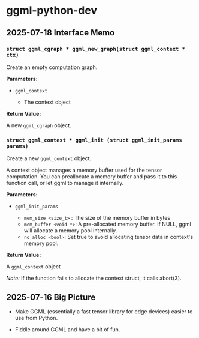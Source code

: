 # ggml-python-dev

## 2025-07-18 Interface Memo

### `struct ggml_cgraph * ggml_new_graph(struct ggml_context * ctx)`

Create an empty computation graph.

**Parameters:**

* `ggml_context`

  * The context object

**Return Value:**

A new `ggml_cgraph` object.

### `struct ggml_context * ggml_init (struct ggml_init_params params)`

Create a new `ggml_context` object.

A context object manages a memory buffer used for the tensor computation.
You can preallocate a memory buffer and pass it to this function call, or
let ggml to manage it internally.

**Parameters:**

* `ggml_init_params`

  * `mem_size <size_t>` : The size of the memory buffer in bytes
  * `mem_buffer <void *>`: A pre-allocated memory buffer. If NULL,
     ggml will allocate a memory pool internally.
  * `no_alloc <bool>`: Set true to avoid allocating tensor data in
     context's memory pool.

**Return Value:**

A `ggml_context` object

_Note:_ If the function fails to allocate the context struct, it calls abort(3).

## 2025-07-16 Big Picture

- Make GGML (essentially a fast tensor library for edge devices) easier
  to use from Python.

- Fiddle around GGML and have a bit of fun.
